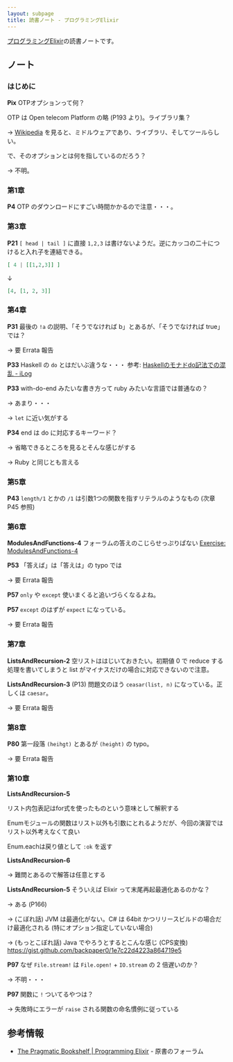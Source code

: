 ```yaml
---
layout: subpage
title: 読書ノート - プログラミングElixir
---
```


[プログラミングElixir](/workshop/10-elixir/)の読書ノートです。

## ノート

### はじめに

**Pix** OTPオプションって何？

OTP は Open telecom Platform の略 (P193 より)。ライブラリ集？

→ [Wikipedia](https://en.wikipedia.org/wiki/Open_Telecom_Platform) を見ると、ミドルウェアであり、ライブラリ、そしてツールらしい。

で、そのオプションとは何を指しているのだろう？

→ 不明。

### 第1章

**P4** OTP のダウンロードにすごい時間かかるので注意・・・。

### 第3章

**P21** `[ head | tail ]` に直接 `1,2,3` は書けないようだ。逆にカッコの二十につけると入れ子を連結できる。

```elixir
[ 4 | [[1,2,3]] ]
```
↓
```elixir
[4, [1, 2, 3]]
```

### 第4章

**P31** 最後の `!a` の説明、「そうでなければ b」とあるが、「そうでなければ true」では？

→ 要 Errata 報告

**P33** Haskell の `do` とはだいぶ違うな・・・ 参考: [Haskellのモナドdo記法での混乱 - iLog](https://www.ishiy.xyz/posts/2015-10-16-haskell-monad.html)

**P33** with-do-end みたいな書き方って ruby みたいな言語では普通なの？

→ あまり・・・

→ `let` に近い気がする

**P34** end は do に対応するキーワード？

→ 省略できるところを見るとそんな感じがする

→ Ruby と同じとも言える

### 第5章

**P43** `length/1` とかの `/1` は引数1つの関数を指すリテラルのようなもの (次章 P45 参照)

### 第6章

**ModulesAndFunctions-4** フォーラムの答えのこじらせっぷりぱない [Exercise: ModulesAndFunctions-4](https://forums.pragprog.com/forums/322/topics/11925)

**P53** 「答えば」は「答えは」の typo では

→ 要 Errata 報告

**P57** `only` や `except` 使いまくると追いづらくなるよね。

**P57** `except` のはずが `expect` になっている。

→ 要 Errata 報告

### 第7章

**ListsAndRecursion-2** 空リストははじいておきたい。初期値 0 で reduce する処理を書いてしまうと list がマイナスだけの場合に対応できないので注意。

**ListsAndRecursion-3** (P13) 問題文のほう `ceasar(list, n)` になっている。正しくは `caesar`。

→ 要 Errata 報告

### 第8章

**P80** 第一段落 `(heihgt)` とあるが `(height)` の typo。

→ 要 Errata 報告

### 第10章

**ListsAndRecursion-5**

リスト内包表記はfor式を使ったものという意味として解釈する

Enumモジュールの関数はリスト以外も引数にとれるようだが、今回の演習ではリスト以外考えなくて良い

Enum.eachは戻り値として `:ok` を返す

**ListsAndRecursion-6**

→ 難問とあるので解答は任意とする

**ListsAndRecursion-5** そういえば Elixir って末尾再起最適化あるのかな？

→ ある (P166)

→ (こぼれ話) JVM は最適化がない。C# は 64bit かつリリースビルドの場合だけ最適化される (特にオプション指定していない場合)

→ (もっとこぼれ話) Java でやろうとするとこんな感じ (CPS変換) https://gist.github.com/backpaper0/1e7c22d4223a864719e5

**P97** なぜ `File.stream!` は `File.open!` + `IO.stream` の 2 倍遅いのか？

→ 不明・・・

**P97** 関数に `!` ついてるやつは？

→ 失敗時にエラーが `raise` される関数の命名慣例に従っている


## 参考情報

* [The Pragmatic Bookshelf | Programming Elixir](https://forums.pragprog.com/forums/322) - 原書のフォーラム
